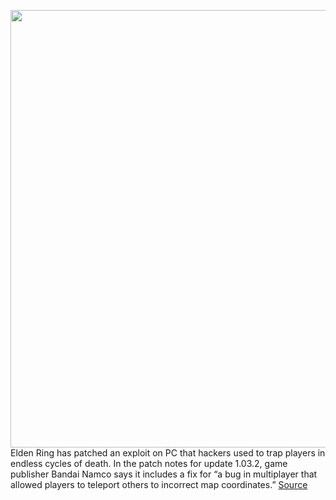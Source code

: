<img src='https://cdn.vox-cdn.com/thumbor/8KZ81EBxEhhzm2_ltPnnWY9qJrk=/0x0:1920x1280/1200x800/filters:focal(722x507:1028x813)/cdn.vox-cdn.com/uploads/chorus_image/image/70663687/elden_ring_1.0.jpg' width='700px' /><br/>
Elden Ring has patched an exploit on PC that hackers used to trap players in endless cycles of death. In the patch notes for update 1.03.2, game publisher Bandai Namco says it includes a fix for “a bug in multiplayer that allowed players to teleport others to incorrect map coordinates.”
<a href='https://www.theverge.com/2022/3/23/22993443/elden-rings-update-patches-infinite-death-loop-hack-pc'> Source <a/>